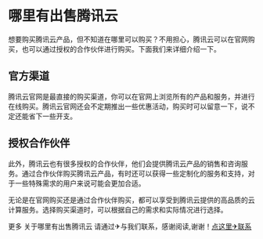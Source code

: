 # 哪里有出售腾讯云

想要购买腾讯云产品，但不知道在哪里可以购买？不用担心，腾讯云可以在官网购买，也可以通过授权的合作伙伴进行购买。下面我们来详细介绍一下。

## 官方渠道

腾讯云官网是最直接的购买渠道，你可以在官网上浏览所有的产品和服务，并进行在线购买。腾讯云官网还会不定期推出一些优惠活动，购买时可以留意一下，说不定还能省下一些开支。

## 授权合作伙伴

此外，腾讯云也有很多授权的合作伙伴，他们会提供腾讯云产品的销售和咨询服务。通过合作伙伴购买腾讯云产品，有时还可以获得一些定制化的服务和支持，对于一些特殊需求的用户来说可能会更加合适。

无论是在官网购买还是通过合作伙伴购买，都可以享受到腾讯云提供的高品质的云计算服务。选择购买渠道时，可以根据自己的需求和实际情况进行选择。

更多 关于哪里有出售腾讯云 请通过✈与我们联系，感谢阅读,谢谢！[点这里✈联系](https://add.k02.cc)